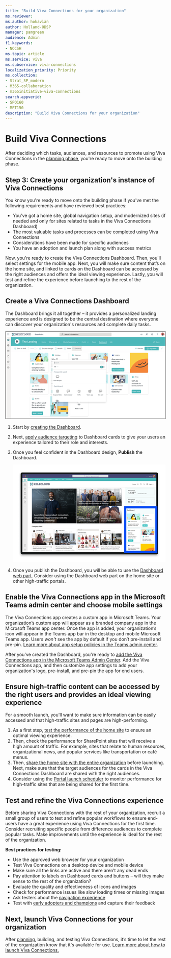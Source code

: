 ```yaml
---
title: "Build Viva Connections for your organization"
ms.reviewer: 
ms.author: hokavian
author: Holland-ODSP
manager: pamgreen
audience: Admin
f1.keywords:
- NOCSH
ms.topic: article
ms.service: viva
ms.subservice: viva-connections
localization_priority: Priority
ms.collection:  
- Strat_SP_modern
- M365-collaboration
- m365initiative-viva-connections
search.appverid:
- SPO160
- MET150
description: "Build Viva Connections for your organization"
---
```


# Build Viva Connections 

After deciding which tasks, audiences, and resources to promote using Viva Connections in the [planning phase](plan-viva-connections.md), you're ready to move onto the building phase. 


## Step 3: Create your organization's instance of Viva Connections
You know you're ready to move onto the building phase if you've met the following requirements and have reviewed best practices:

- You’ve got a home site, global navigation setup, and modernized sites (if needed and only for sites related to tasks in the Viva Connections Dashboard)
- The most valuable tasks and processes can be completed using Viva Connections
- Considerations have been made for specific audiences
- You have an adoption and launch plan along with success metrics

Now, you're ready to create the Viva Connections Dashboard. Then, you'll select settings for the mobile app. Next, you will make sure content that’s on the home site, and linked to cards on the Dashboard can be accessed by the right audiences and offers the ideal viewing experience. Lastly, you will test and refine the experience before launching to the rest of the organization. 

## Create a Viva Connections Dashboard
The Dashboard brings it all together – it provides a personalized landing experience and is designed to be the central destination where everyone can discover your organization's resources and complete daily tasks. 

   ![Image of the Viva Connections Dashboard in edit mode.](../media/connections/dashboard-creation.png)

1. Start by [creating the Dashboard](create-dashboard.md). 
2. Next, [apply audience targeting](/viva/connections/create-dashboard#apply-audience-targeting-to-cards) to Dashboard cards to give your users an experience tailored to their role and interests. 
3. Once you feel confident in the Dashboard design, **Publish** the Dashboard.

   ![Image of the Viva Connections Dashboard web part highlighted on a site.](../media/connections/vc-dashboard-web-part.png)

4. Once you publish the Dashboard, you will be able to use the [Dashboard web part](/SharePoint/use-dashboard-web-part-on-home-site). Consider using the Dashboard web part on the home site or other high-traffic portals.


## Enable the Viva Connections app in the Microsoft Teams admin center and choose mobile settings
The Viva Connections app creates a custom app in Microsoft Teams. Your organization’s custom app will appear as a branded company app in the Microsoft Teams app center. Once the app is added, your organization’s icon will appear in the Teams app bar in the desktop and mobile Microsoft Teams app. Users *won't* see the app by default if you don’t pre-install and pre-pin. [Learn more about app setup policies in the Teams admin center](/MicrosoftTeams/teams-app-setup-policies#:~:text=Arrange%20the%20apps%20in%20the%20order%20that%20you,to%20appear%20in%20Teams%2C%20and%20then%20select%20Save.).

After you've created the Dashboard, you're ready to [add the Viva Connections app in the Microsoft Teams Admin Center](/viva/connections/add-viva-connections-app). Add the Viva Connections app, and then customize app settings to add your organization's logo, pre-install, and pre-pin the app for end users.


## Ensure high-traffic content can be accessed by the right users and provides an ideal viewing experience
For a smooth launch, you'll want to make sure information can be easily accessed and that high-traffic sites and pages are high-performing. 

1. As a first step, [test the performance of the home site](/sharepoint/portal-health) to ensure an optimal viewing experience. 
2. Then, check the performance for SharePoint sites that will receive a high amount of traffic. For example, sites that relate to human resources, organizational news, and popular services like transportation or café menus. 
3. Then, [share the home site with the entire organization](https://support.microsoft.com/office/share-a-site-958771a8-d041-4eb8-b51c-afea2eae3658) before launching. Next, make sure that the target audiences for the cards in the Viva Connections Dashboard are shared with the right audiences. 
4. Consider using the [Portal launch scheduler](/microsoft-365/enterprise/portallaunchscheduler.) to monitor performance for high-traffic sites that are being shared for the first time.


## Test and refine the Viva Connections experience
Before sharing Viva Connections with the rest of your organization, recruit a small group of users to test and refine popular workflows to ensure end-users have a great experience using Viva Connections for the first time. Consider recruiting specific people from difference audiences to complete popular tasks. Make improvements until the experience is ideal for the rest of the organization.

**Best practices for testing:**
- Use the approved web browser for your organization
- Test Viva Connections on a desktop device and mobile device
- Make sure all the links are active and there aren’t any dead ends
- Pay attention to labels on Dashboard cards and buttons – will they make sense to the rest of the organization?
- Evaluate the quality and effectiveness of icons and images
- Check for performance issues like slow loading times or missing images
- Ask testers about the [navigation experience](/sharepoint/information-architecture-modern-experience)
- Test with [early adopters and champions](https://adoption.microsoft.com/roles/champion/) and capture their feedback


## Next, launch Viva Connections for your organization

After [planning](plan-viva-connections.md), building, and testing Viva Connections, it’s time to let the rest of the organization know that it's available for use. [Learn more about how to launch Viva Connections.](launch-viva-connections.md)